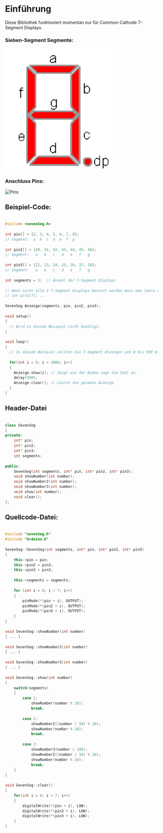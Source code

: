 # Einführung #

Diese Bibliothek funktioniert momentan nur für Common-Cathode 7-Segment Displays.

### Sieben-Segment Segmente: ###

![](https://github.com/FabianSchieder/Arduino_7Segment-library/blob/main/7SegmentSegmente.png "Segmente")

### Anschluss Pins: ###

![](https://github.com/FabianSchieder/Arduino_7Segment-library/blob/main/7-Segment-AnzeigeAnschl%C3%BCsse.jpg "Pins")

## Beispiel-Code: ##

```c++

#include <sevenSeg.h>

int pin[] = {2, 3, 4, 5, 6, 7, 8};
// Segment:  a  b  c  d  e  f  g

int pin2[] = {40, 41, 42, 43, 44, 45, 46};
// Segment:   a   b   c   d   e   f   g

int pin3[] = {22, 23, 24, 25, 26, 27, 28};
// Segment:   a   b   c   d   e   f   g

int segments = 3;  // Anzahl der 7-Segment Displays

// Wenn nicht alle 3 7-Segment Displays benutzt werden muss man leere arrays mitgeben -->
// int pin2[7]; ...

SevenSeg Anzeige(segments, pin, pin2, pin3);

void setup()
{
  // Wird in diesem Beispiel nicht benötigt.
}

void loop()
{
  // In diesem Beispiel sollten die 7-Segment Anzeigen von 0 bis 999 mit jeweils 500ms Abstand zählen.

  for(int i = 0; i < 1000; i++) 
  {
    Anzeige.show(i); // Zeigt wie der Nahme sagt die Zahl an.
    delay(500);
    Anzeige.clear(); // Löscht die gesamte Anzeige.
  }
}

```

## Header-Datei ##

```c++

class SevenSeg
{
private:
    int* pin;
    int* pin2;
    int* pin3;
    int segments;

public:
    SevenSeg(int segments, int* pin, int* pin2, int* pin3);
    void showNumber(int number);
    void showNumber2(int number);
    void showNumber3(int number);
    void show(int number);
    void clear();
};
```

## Quellcode-Datei: ##

```c++

#include "sevenSeg.h"
#include "Arduino.h"

SevenSeg::SevenSeg(int segments, int* pin, int* pin2, int* pin3)
{
    this->pin = pin;
    this->pin2 = pin2;
    this->pin3 = pin3;

    this->segments = segments;

    for (int i = 0; i < 7; i++)
    {
        pinMode(*(pin + i), OUTPUT);
        pinMode(*(pin2 + i), OUTPUT);
        pinMode(*(pin3 + i), OUTPUT);
    }
}

void SevenSeg::showNumber(int number)
{ ... }

void SevenSeg::showNumber2(int number)
{ ... }

void SevenSeg::showNumber3(int number)
{ ... }

void SevenSeg::show(int number)
{
    switch(segments)
    {
        case 1:
            showNumber(number % 10);
            break;

        case 2:
            showNumber2((number / 10) % 10);
            showNumber(number % 10);
            break;

        case 3:
            showNumber3(number / 100);
            showNumber2((number / 10) % 10);
            showNumber(number % 10);
            break;
    }
}

void SevenSeg::clear()
{
    for(int i = 0; i < 7; i++)
    {
        digitalWrite(*(pin + i), LOW);
        digitalWrite(*(pin2 + i), LOW);
        digitalWrite(*(pin3 + i), LOW);
    }
}

```

